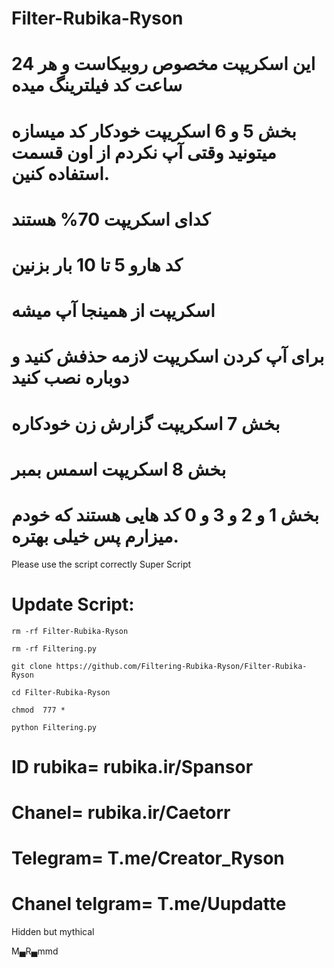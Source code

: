 # Filter-Rubika-Ryson
# این اسکریپت مخصوص روبیکاست و هر 24 ساعت کد فیلترینگ میده
# بخش 5 و 6 اسکریپت خودکار کد میسازه میتونید وقتی آپ نکردم از اون قسمت استفاده کنین.
# کدای اسکریپت 70% هستند 
# کد هارو 5 تا 10 بار بزنین
# اسکریپت از همینجا آپ میشه
# برای آپ کردن اسکریپت لازمه حذفش کنید و دوباره نصب کنید
# بخش 7 اسکریپت گزارش زن خودکاره
# بخش 8 اسکریپت اسمس بمبر
# بخش 1 و 2 و 3 و 0 کد هایی هستند که خودم میزارم پس خیلی بهتره.
 Please use the script correctly 
Super Script

# Update Script:

`rm -rf Filter-Rubika-Ryson`


`rm -rf Filtering.py`


`git clone https://github.com/Filtering-Rubika-Ryson/Filter-Rubika-Ryson`



`cd Filter-Rubika-Ryson`


`chmod  777 *`


`python Filtering.py`


# ID rubika= rubika.ir/Spansor
# Chanel= rubika.ir/Caetorr

# Telegram= T.me/Creator_Ryson


# Chanel telgram= T.me/Uupdatte


Hidden but mythical 

M▄R▄mmd
